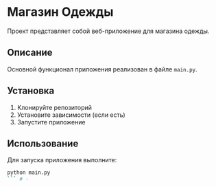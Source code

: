 # Магазин Одежды

Проект представляет собой веб-приложение для магазина одежды.

## Описание
Основной функционал приложения реализован в файле `main.py`.

## Установка
1. Клонируйте репозиторий
2. Установите зависимости (если есть)
3. Запустите приложение

## Использование
Для запуска приложения выполните:
```bash
python main.py
``` #   -  
 